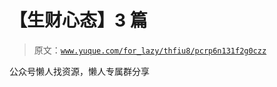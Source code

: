 # 【生财心态】3 篇

> 原文：[`www.yuque.com/for_lazy/thfiu8/pcrp6n131f2g0czz`](https://www.yuque.com/for_lazy/thfiu8/pcrp6n131f2g0czz)

<ne-p id="u95add758" data-lake-id="u95add758"><ne-text id="udf639075">公众号懒人找资源，懒人专属群分享</ne-text></ne-p>